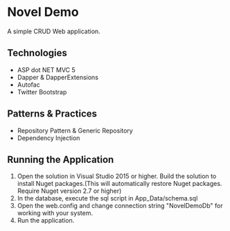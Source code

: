 # Novel Demo

A simple CRUD Web application.


## Technologies
- ASP dot NET MVC 5
- Dapper & DapperExtensions
- Autofac
- Twitter Bootstrap


## Patterns & Practices
- Repository Pattern & Generic Repository
- Dependency Injection


## Running the Application
1. Open the solution in Visual Studio 2015 or higher. Build the solution to install Nuget packages.(This will automatically restore Nuget packages. Require Nuget version 2.7 or higher)
2. In the database, execute the sql script in App_Data/schema.sql
3. Open the web.config and change connection string "NovelDemoDb" for working with your system.
4. Run the application.

